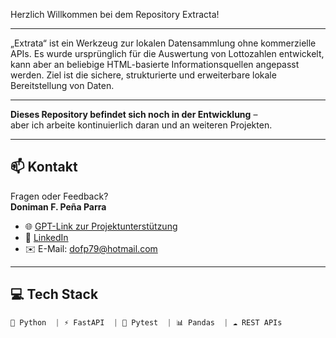 Herzlich Willkommen bei dem Repository Extracta!

---

„Extrata“ ist ein Werkzeug zur lokalen Datensammlung ohne kommerzielle APIs. Es wurde ursprünglich für die Auswertung von Lottozahlen entwickelt, kann aber an beliebige HTML-basierte Informationsquellen angepasst werden. Ziel ist die sichere, strukturierte und erweiterbare lokale Bereitstellung von Daten.

---

**Dieses Repository befindet sich noch in der Entwicklung** –  
aber ich arbeite kontinuierlich daran und an weiteren Projekten.  

________________________________________
## 📫 Kontakt

Fragen oder Feedback?  
**Doniman F. Peña Parra**

- 🌐 [GPT-Link zur Projektunterstützung](https://chatgpt.com/g/g-vlwmxompx-python-zauberer)
- 🔗 [LinkedIn](https://www.linkedin.com/in/doniman-francisco-pe%C3%B1a-parra-609263232/)
- ✉️ E-Mail: [dofp79@hotmail.com](mailto:dofp79@hotmail.com)

________________________________________

## 💻 Tech Stack
```python
🐍 Python  | ⚡ FastAPI  | 🧪 Pytest  | 📊 Pandas  | ☁️ REST APIs




